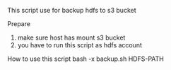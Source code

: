This script use for backup hdfs to s3 bucket

Prepare
1. make sure host has mount s3 bucket
2. you have to run this script as hdfs account

How to use this script
   bash -x backup.sh HDFS-PATH

